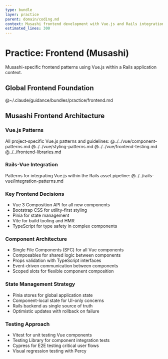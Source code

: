 ```yaml
---
type: bundle
layer: practice
parent: domain/coding.md
context: Musashi frontend development with Vue.js and Rails integration
estimated_lines: 300
---
```

# Practice: Frontend (Musashi)

Musashi-specific frontend patterns using Vue.js within a Rails application context.

## Global Frontend Foundation
@~/.claude/guidance/bundles/practice/frontend.md

## Musashi Frontend Architecture

### Vue.js Patterns
All project-specific Vue.js patterns and guidelines:
@../../vue/component-patterns.md
@../../vue/styling-patterns.md
@../../vue/frontend-testing.md
@../../frontend-libraries.md

### Rails-Vue Integration
Patterns for integrating Vue.js within the Rails asset pipeline:
@../../rails-vue/integration-patterns.md

### Key Frontend Decisions
- Vue 3 Composition API for all new components
- Bootstrap CSS for utility-first styling
- Pinia for state management
- Vite for build tooling and HMR
- TypeScript for type safety in complex components

### Component Architecture
- Single File Components (SFC) for all Vue components
- Composables for shared logic between components
- Props validation with TypeScript interfaces
- Event-driven communication between components
- Scoped slots for flexible component composition

### State Management Strategy
- Pinia stores for global application state
- Component-local state for UI-only concerns
- Rails backend as single source of truth
- Optimistic updates with rollback on failure

### Testing Approach
- Vitest for unit testing Vue components
- Testing Library for component integration tests
- Cypress for E2E testing critical user flows
- Visual regression testing with Percy
